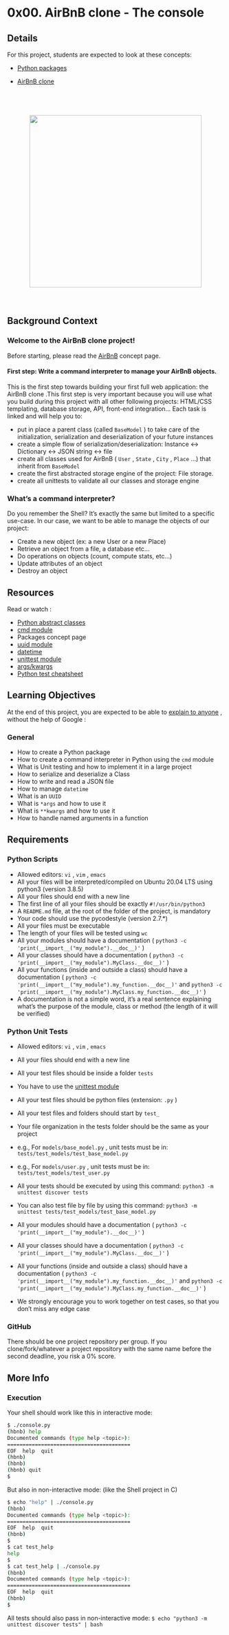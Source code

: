 # 0x00. AirBnB clone - The console

## Details

For this project, students are expected to look at these concepts:

* [Python packages](https://intranet.hbtn.io/concepts/66) 

* [AirBnB clone](https://intranet.hbtn.io/concepts/74) 

 <br>

<h1 align="center"><img src="https://imgur.com/OilEsXV.png" width='400'></h1>

<br>

## Background Context

### Welcome to the AirBnB clone project!

Before starting, please read the  [AirBnB](https://intranet.hbtn.io/rltoken/bw70gxOl1RHBKFAWAR2Y3w) 
  concept page.

#### First step: Write a command interpreter to manage your AirBnB objects.

This is the first step towards building your first full web application: the  AirBnB clone .This first step is very important because you will use what you build during this project with all other following projects: HTML/CSS templating, database storage, API, front-end integration… 
Each task is linked and will help you to:

* put in place a parent class (called  ` BaseModel ` ) to take care of the initialization, serialization and deserialization of your future instances
* create a simple flow of serialization/deserialization: Instance <-> Dictionary <-> JSON string <-> file
* create all classes used for AirBnB ( ` User ` ,  ` State ` ,  ` City ` ,  ` Place ` …) that inherit from  ` BaseModel ` 
* create the first abstracted storage engine of the project: File storage. 
* create all unittests to validate all our classes and storage engine

### What’s a command interpreter?

Do you remember the Shell? It’s exactly the same but limited to a specific use-case. In our case, we want to be able to manage the objects of our project:
* Create a new object (ex: a new User or a new Place)
* Retrieve an object from a file, a database etc…
* Do operations on objects (count, compute stats, etc…)
* Update attributes of an object
* Destroy an object

## Resources

Read or watch :

* [Python abstract classes](https://intranet.hbtn.io/rltoken/5Dv7z90qa94hYqtPRCe_wA)
* [cmd module](https://intranet.hbtn.io/rltoken/7dj8WbEE01SwPY2Qxy_Ixg)
* Packages concept page
* [uuid module](https://intranet.hbtn.io/rltoken/xJhjt-mMAchNu5WOb2X6DQ)
* [datetime](https://intranet.hbtn.io/rltoken/aEuCrtCn7p5xaYbNRM8ccQ)
* [unittest module](https://intranet.hbtn.io/rltoken/XfOae8zIhTiKYFMTF98qLg)
* [args/kwargs](https://intranet.hbtn.io/rltoken/jQd3P_uSO0FeU6jlN-z5mg)
* [Python test cheatsheet](https://intranet.hbtn.io/rltoken/WPlydsqB0PG0uVcixemv9A)

## Learning Objectives

At the end of this project, you are expected to be able to  [explain to anyone](https://intranet.hbtn.io/rltoken/YeIzIx-J9Sd9WgiVerOpdQ) 
 ,  without the help of Google :

### General

* How to create a Python package
* How to create a command interpreter in Python using the  ` cmd `  module
* What is Unit testing and how to implement it in a large project
* How to serialize and deserialize a Class
* How to write and read a JSON file
* How to manage  ` datetime ` 
* What is an  ` UUID ` 
* What is  ` *args `  and how to use it
* What is  ` **kwargs `  and how to use it
* How to handle named arguments in a function

## Requirements

### Python Scripts

* Allowed editors:  ` vi ` ,  ` vim ` ,  ` emacs ` 
* All your files will be interpreted/compiled on Ubuntu 20.04 LTS using python3 (version 3.8.5)
* All your files should end with a new line
* The first line of all your files should be exactly  ` #!/usr/bin/python3 ` 
* A  ` README.md `  file, at the root of the folder of the project, is mandatory
* Your code should use the pycodestyle (version 2.7.*)
* All your files must be executable
* The length of your files will be tested using  ` wc ` 
* All your modules should have a documentation ( ` python3 -c 'print(__import__("my_module").__doc__)' ` )
* All your classes should have a documentation ( ` python3 -c 'print(__import__("my_module").MyClass.__doc__)' ` )
* All your functions (inside and outside a class) should have a documentation ( ` python3 -c 'print(__import__("my_module").my_function.__doc__)' `  and  ` python3 -c 'print(__import__("my_module").MyClass.my_function.__doc__)' ` )
* A documentation is not a simple word, it’s a real sentence explaining what’s the purpose of the module, class or method (the length of it will be verified)

### Python Unit Tests

* Allowed editors:  ` vi ` ,  ` vim ` ,  ` emacs ` 
* All your files should end with a new line
* All your test files should be inside a folder  ` tests ` 
* You have to use the [unittest module](https://intranet.hbtn.io/rltoken/QX7d4D__xhOJIGIWZBp39g) 

* All your test files should be python files (extension:  ` .py ` )
* All your test files and folders should start by  ` test_ ` 
* Your file organization in the tests folder should be the same as your project
* e.g., For  ` models/base_model.py ` , unit tests must be in:  ` tests/test_models/test_base_model.py ` 
* e.g., For  ` models/user.py ` , unit tests must be in:  ` tests/test_models/test_user.py ` 
* All your tests should be executed by using this command:  ` python3 -m unittest discover tests ` 
* You can also test file by file by using this command:  ` python3 -m unittest tests/test_models/test_base_model.py ` 
* All your modules should have a documentation ( ` python3 -c 'print(__import__("my_module").__doc__)' ` )
* All your classes should have a documentation ( ` python3 -c 'print(__import__("my_module").MyClass.__doc__)' ` )
* All your functions (inside and outside a class) should have a documentation ( ` python3 -c 'print(__import__("my_module").my_function.__doc__)' `  and  ` python3 -c 'print(__import__("my_module").MyClass.my_function.__doc__)' ` )
* We strongly encourage you to work together on test cases, so that you don’t miss any edge case

### GitHub

There should be one project repository per group. If you clone/fork/whatever a project repository with the same name before the second deadline, you risk a 0% score.

## More Info

### Execution

Your shell should work like this in interactive mode:
```bash
$ ./console.py
(hbnb) help
Documented commands (type help <topic>):
========================================
EOF  help  quit
(hbnb) 
(hbnb) 
(hbnb) quit
$
```
But also in non-interactive mode: (like the Shell project in C)
```bash
$ echo "help" | ./console.py
(hbnb)
Documented commands (type help <topic>):
========================================
EOF  help  quit
(hbnb) 
$
$ cat test_help
help
$
$ cat test_help | ./console.py
(hbnb)
Documented commands (type help <topic>):
========================================
EOF  help  quit
(hbnb) 
$
```
All tests should also pass in non-interactive mode:   ` $ echo "python3 -m unittest discover tests" | bash `
